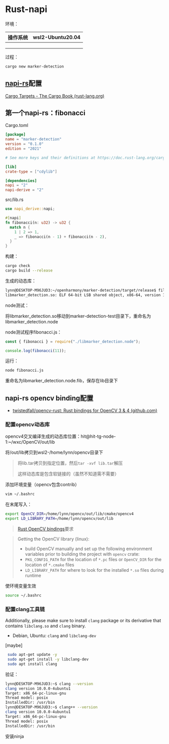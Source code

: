 # Rust-napi

环境：

| 操作系统 | wsl2-Ubuntu20.04 |
| -------- | ---------------- |
|          |                  |
|          |                  |
|          |                  |

过程：

```bash
cargo new marker-detection
```

## [napi-rs](https://crates.io/crates/napi)配置

[Cargo Targets - The Cargo Book (rust-lang.org)](https://doc.rust-lang.org/cargo/reference/cargo-targets.html)

## 第一个napi-rs：fibonacci

Cargo.toml

```toml
[package]
name = "marker-detection"
version = "0.1.0"
edition = "2021"

# See more keys and their definitions at https://doc.rust-lang.org/cargo/reference/manifest.html

[lib]
crate-type = ["cdylib"]

[dependencies]
napi = "2"
napi-derive = "2"
```

src/lib.rs

```rust
use napi_derive::napi;

#[napi]
fn fibonacci(n: u32) -> u32 {
  match n {
    1 | 2 => 1,
    _ => fibonacci(n - 1) + fibonacci(n - 2),
  }
}
```
构建：
```bash
cargo check
cargo build --release
```

生成的动态库：

```bash
lynn@DESKTOP-M96JUD3:~/openharmony/marker-detection/target/release$ file libmarker_detection.so
libmarker_detection.so: ELF 64-bit LSB shared object, x86-64, version 1 (SYSV), dynamically linked, BuildID[sha1]=820f6cfcd1675b01e23d18543ad8ad9b388, with debug_info, not stripped
```

node测试：

将libmarker_detection.so移动到marker-detection-test目录下，重命名为libmarker_detection.node

node测试程序fibonacci.js：

```javascript
const { fibonacci } = require("./libmarker_detection.node");

console.log(fibonacci(11));
```

运行：

```bash
node fibonacci.js
```

重命名为libmarker_detection.node.fib，保存在lib目录下

## napi-rs opencv binding配置

- [twistedfall/opencv-rust: Rust bindings for OpenCV 3 & 4 (github.com)](https://github.com/twistedfall/opencv-rust)

### 配置opencv动态库

opencv4交叉编译生成的动态库位置：hit@hit-tg-node-1:~/wxc/OpenCV/out/lib

将/out/lib拷贝到wsl2-/home/lynn/opencv目录下

> 将lib.tar拷贝到指定位置，然后`tar -xvf lib.tar`解压
>
> 这样动态库是包含软链接的（虽然不知道需不需要）

添加环境变量（opencv包含contrib）

```bash
vim ~/.bashrc
```

在末尾写入：

```bash
export OpenCV_DIR=/home/lynn/opencv/out/lib/cmake/opencv4
export LD_LIBRARY_PATH=/home/lynn/opencv/out/lib
```

>[Rust OpenCV bindings](https://github.com/twistedfall/opencv-rust)要求

>Getting the OpenCV library (linux):
>
>- build OpenCV manually and set up the following environment variables prior to building the project with `opencv` crate:
>  - `PKG_CONFIG_PATH` for the location of `*.pc` files or `OpenCV_DIR` for the location of `*.cmake` files
>  - `LD_LIBRARY_PATH` for where to look for the installed `*.so` files during runtime

使环境变量生效

```bash
source ~/.bashrc
```

### 配置clang工具链

Additionally, please make sure to install `clang` package or its derivative that contains `libclang.so` and `clang` binary.

- Debian, Ubuntu: `clang` and `libclang-dev`

[maybe]

```bash
 sudo apt-get update -y
 sudo apt-get install -y libclang-dev
 sudo apt install clang
```

验证：

```bash
lynn@DESKTOP-M96JUD3:~$ clang --version
clang version 10.0.0-4ubuntu1
Target: x86_64-pc-linux-gnu
Thread model: posix
InstalledDir: /usr/bin
lynn@DESKTOP-M96JUD3:~$ clang++ --version
clang version 10.0.0-4ubuntu1
Target: x86_64-pc-linux-gnu
Thread model: posix
InstalledDir: /usr/bin
```

安装ninja
